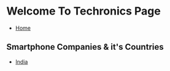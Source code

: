 # Welcome To Techronics Page

  * [Home](home.md)

## Smartphone Companies & it's Countries
  
  * [India](companies_india.md) 
